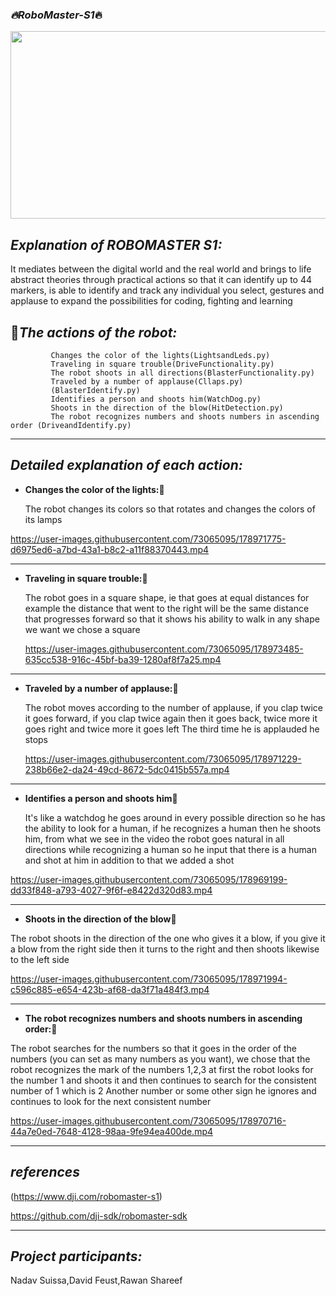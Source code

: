  ### _:fire:RoboMaster-S1_:fire:
 <img src="https://dji-blog.ru/wp-content/uploads/2020/08/robomaster_banner-1068x675.jpg" width="600" height="300">


 _Explanation of ROBOMASTER S1:_
----------------------------------------

It mediates between the digital world and the real world and brings to life abstract theories through practical actions so that it can identify up to 44 markers, is able to identify and track any individual you select, gestures and applause to expand the possibilities for coding, fighting and learning


:pushpin:_The actions of the robot:_
----------------------------------------

             Changes the color of the lights(LightsandLeds.py)
             Traveling in square trouble(DriveFunctionality.py)
             The robot shoots in all directions(BlasterFunctionality.py)
             Traveled by a number of applause(Cllaps.py)
             (BlasterIdentify.py)
             Identifies a person and shoots him(WatchDog.py)
             Shoots in the direction of the blow(HitDetection.py)
             The robot recognizes numbers and shoots numbers in ascending order (DriveandIdentify.py)


----------------------------------------


_Detailed explanation of each action:_
----------------------------------------

 - **Changes the color of the lights:**:rainbow:
  
     The robot changes its colors so that rotates and changes the colors of its lamps
  
  https://user-images.githubusercontent.com/73065095/178971775-d6975ed6-a7bd-43a1-b8c2-a11f88370443.mp4

----------------------------------------

 - **Traveling in square trouble:**:black_square_button:
 
     The robot goes in a square shape, ie that goes at equal distances for example the distance that went to the right will be the same distance that           progresses forward so that it shows his ability to walk in any shape we want we chose a square
     
     https://user-images.githubusercontent.com/73065095/178973485-635cc538-916c-45bf-ba39-1280af8f7a25.mp4

----------------------------------------


 - **Traveled by a number of applause:**:clap:
  
      The robot moves according to the number of applause, if you clap twice it goes forward, if you clap twice again then it goes back, twice more it goes right and twice more it goes left The third time he is applauded he stops
      
      
      https://user-images.githubusercontent.com/73065095/178971229-238b66e2-da24-49cd-8672-5dc0415b557a.mp4

 -  - ----------------------------------------

 - **Identifies a person and shoots him**:dog:
 
    It's like a watchdog he goes around in every possible direction so he has the ability to look for a human, if he recognizes a human then he shoots him,
from what we see in the video the robot goes natural in all directions while recognizing a human so he input that there is a human and shot at him in addition to that we added a shot

https://user-images.githubusercontent.com/73065095/178969199-dd33f848-a793-4027-9f6f-e8422d320d83.mp4






 -  - ----------------------------------------
 - **Shoots in the direction of the blow**:punch:

The robot shoots in the direction of the one who gives it a blow, if you give it a blow from the right side then it turns to the right and then shoots likewise to the left side

https://user-images.githubusercontent.com/73065095/178971994-c596c885-e654-423b-af68-da3f71a484f3.mp4



 -  - ----------------------------------------
 - **The robot recognizes numbers and shoots numbers in ascending order:**:dart:

The robot searches for the numbers so that it goes in the order of the numbers (you can set as many numbers as you want), we chose that the robot recognizes the mark of the numbers 1,2,3 at first the robot looks for the number 1 and shoots it and then continues to search for the consistent number of 1 which is 2 Another number or some other sign he ignores and continues to look for the next consistent number

https://user-images.githubusercontent.com/73065095/178970716-44a7e0ed-7648-4128-98aa-9fe94ea400de.mp4


----------------------------------------
 _references_
 ----------------------------------------

(https://www.dji.com/robomaster-s1) 

https://github.com/dji-sdk/robomaster-sdk

----------------------------------------
 _Project participants:_
----------------------------------------
Nadav Suissa,David Feust,Rawan Shareef
